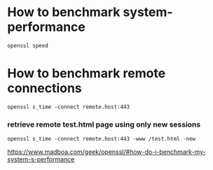How to benchmark system-performance
===================================
```
openssl speed
```
How to benchmark remote connections
===================================
```
openssl s_time -connect remote.host:443
```
### retrieve remote test.html page using only new sessions
```
openssl s_time -connect remote.host:443 -www /test.html -new
```

https://www.madboa.com/geek/openssl/#how-do-i-benchmark-my-system-s-performance
